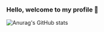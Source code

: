 ### Hello, welcome to my profile 👋


![Anurag's GitHub stats](https://github-readme-stats.vercel.app/api?username=anuraghazra&show_icons=true&theme=dark)

